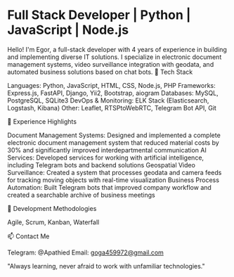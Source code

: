 # Full Stack Developer | Python | JavaScript | Node.js
Hello! I'm Egor, a full-stack developer with 4 years of experience in building and implementing diverse IT solutions. I specialize in electronic document management systems, video surveillance integration with geodata, and automated business solutions based on chat bots.
🔧 Tech Stack

Languages: Python, JavaScript, HTML, CSS, Node.js, PHP
Frameworks: Express.js, FastAPI, Django, Yii2, Bootstrap, aiogram
Databases: MySQL, PostgreSQL, SQLite3
DevOps & Monitoring: ELK Stack (Elasticsearch, Logstash, Kibana)
Other: Leaflet, RTSPtoWebRTC, Telegram Bot API, Git

💼 Experience Highlights

Document Management Systems: Designed and implemented a complete electronic document management system that reduced material costs by 30% and significantly improved interdepartmental communication
AI Services: Developed services for working with artificial intelligence, including Telegram bots and backend solutions
Geospatial Video Surveillance: Created a system that processes geodata and camera feeds for tracking moving objects with real-time visualization
Business Process Automation: Built Telegram bots that improved company workflow and created a searchable archive of business meetings

🚀 Development Methodologies

Agile, Scrum, Kanban, Waterfall

📫 Contact Me

Telegram: @Apathied
Email: goga459972@gmail.com


"Always learning, never afraid to work with unfamiliar technologies."
